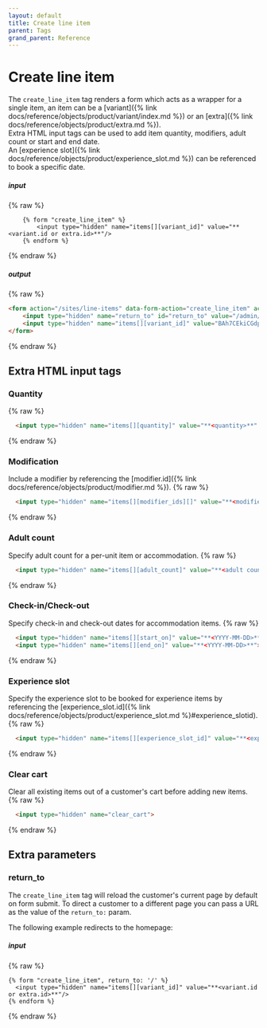 ```yaml
---
layout: default
title: Create line item
parent: Tags
grand_parent: Reference
---
```


# Create line item

The `create_line_item` tag renders a form which acts as a wrapper for a single item, an item can be a [variant]({% link docs/reference/objects/product/variant/index.md %}) or an [extra]({% link docs/reference/objects/product/extra.md %}).<br>
Extra HTML input tags can be used to add item quantity, modifiers, adult count or start and end date.<br>
An [experience slot]({% link docs/reference/objects/product/experience_slot.md %}) can be referenced to book a specific date.

##### input
{% raw %}
```liquid
    {% form "create_line_item" %}
        <input type="hidden" name="items[][variant_id]" value="**<variant.id or extra.id>**"/>
    {% endform %}
```
{% endraw %}

##### output
{% raw %}
```html
<form action="/sites/line-items" data-form-action="create_line_item" accept-charset="UTF-8" method="post">
    <input type="hidden" name="return_to" id="return_to" value="/admin/site_builder/sites/c94b650e/previews/book-tickets" autocomplete="off">
    <input type="hidden" name="items[][variant_id]" value="BAh7CEkiCGdpZAY6Bk....">
</form>
```
{% endraw %}

## Extra HTML input tags

### Quantity

{% raw %}
```html
  <input type="hidden" name="items[][quantity]" value="**<quantity>**" />
```
{% endraw %}

### Modification

Include a modifier by referencing the [modifier.id]({% link docs/reference/objects/product/modifier.md %}).
{% raw %}
```html
  <input type="hidden" name="items[][modifier_ids][]" value="**<modifier.id>**" />
```
{% endraw %}

### Adult count

Specify adult count for a per-unit item or accommodation.
{% raw %}
```html
  <input type="hidden" name="items[][adult_count]" value="**<adult count>**" />
```
{% endraw %}

### Check-in/Check-out

Specify check-in and check-out dates for accommodation items.
{% raw %}
```html
  <input type="hidden" name="items[][start_on]" value="**<YYYY-MM-DD>**">
  <input type="hidden" name="items[][end_on]" value="**<YYYY-MM-DD>**">
```
{% endraw %}

### Experience slot

Specify the experience slot to be booked for experience items by referencing the [experience_slot.id]({% link docs/reference/objects/product/experience_slot.md %}#experience_slotid).
{% raw %}
```html
  <input type="hidden" name="items[][experience_slot_id]" value="**<experience_slot.id>**" />
```
{% endraw %}

### Clear cart

Clear all existing items out of a customer's cart before adding new items.
{% raw %}
```html
  <input type="hidden" name="clear_cart">
```
{% endraw %}

## Extra parameters

### return_to

The `create_line_item` tag will reload the customer's current page by default on form submit.
To direct a customer to a different page you can pass a URL as the value of the `return_to:` param.

The following example redirects to the homepage:

##### input
{% raw %}
```liquid
{% form "create_line_item", return_to: '/' %}
  <input type="hidden" name="items[][variant_id]" value="**<variant.id or extra.id>**"/>
{% endform %}
```
{% endraw %}
